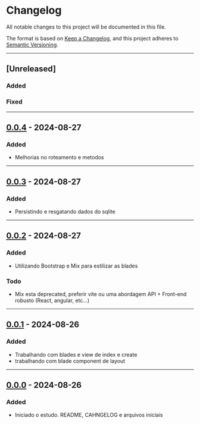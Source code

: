 # Changelog

All notable changes to this project will be documented in this file.

The format is based on [Keep a Changelog](https://keepachangelog.com/en/1.0.0/),
and this project adheres to [Semantic Versioning](https://semver.org/spec/v2.0.0.html).

---

## [Unreleased]
### Added

### Fixed

---

## [0.0.4] - 2024-08-27
### Added

- Melhorias no roteamento e metodos

---

## [0.0.3] - 2024-08-27
### Added

- Persistindo e resgatando dados do sqlite

---

## [0.0.2] - 2024-08-27
### Added

- Utilizando Bootstrap e Mix para estilizar as blades

### Todo
- Mix esta deprecated, preferir vite ou uma abordagem API + Front-end robusto (React, angular, etc...)

---

## [0.0.1] - 2024-08-26
### Added

- Trabalhando com blades e view de index e create
- trabalhando com blade component de layout

---

## [0.0.0] - 2024-08-26
### Added

- Iniciado o estudo. README, CAHNGELOG e arquivos iniciais

[0.0.4]: https://github.com/jtonynet/php-laravel-series/compare/v0.0.3...v0.0.4
[0.0.3]: https://github.com/jtonynet/php-laravel-series/compare/v0.0.2...v0.0.3
[0.0.2]: https://github.com/jtonynet/php-laravel-series/compare/v0.0.1...v0.0.2
[0.0.1]: https://github.com/jtonynet/php-laravel-series/compare/v0.0.0...v0.0.1
[0.0.0]: https://github.com/jtonynet/php-laravel-series/releases/tag/v0.0.0